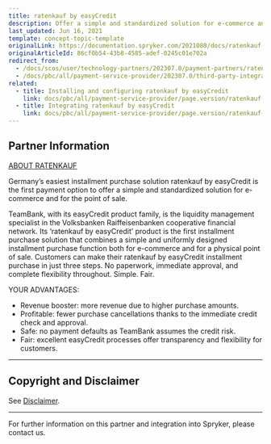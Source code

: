 ```yaml
---
title: ratenkauf by easyCredit
description: Offer a simple and standardized solution for e-commerce and for the point of sale by integrating ratenkauf by easyCredit into the Spryker Commerce OS.
last_updated: Jun 16, 2021
template: concept-topic-template
originalLink: https://documentation.spryker.com/2021080/docs/ratenkauf-by-easycredit
originalArticleId: 86cf0b54-43b8-4585-adef-0245c01e702a
redirect_from:
  - /docs/scos/user/technology-partners/202307.0/payment-partners/ratenkauf-by-easycredit.html
  - /docs/pbc/all/payment-service-provider/202307.0/third-party-integrations/ratenkauf-by-easycredit/ratenkauf-by-easycredit.html
related:
  - title: Installing and configuring ratenkauf by easyCredit
    link: docs/pbc/all/payment-service-provider/page.version/ratenkauf-by-easycredit/install-and-configure-ratenkauf-by-easycredit.html
  - title: Integrating ratenkauf by easyCredit
    link: docs/pbc/all/payment-service-provider/page.version/ratenkauf-by-easycredit/integrate-ratenkauf-by-easycredit.html
---
```


## Partner Information

[ABOUT RATENKAUF](https://www.easycredit-ratenkauf.de/)

Germany’s easiest installment purchase solution ratenkauf by easyCredit is the first payment option to offer a simple and standardized solution for e-commerce and for the point of sale.

TeamBank, with its easyCredit product family, is the liquidity management specialist in the Volksbanken Raiffeisenbanken cooperative financial network. Its ‘ratenkauf by easyCredit’ product is the first installment purchase solution that combines a simple and uniformly designed installment purchase function both for e-commerce and for a physical point of sale. Customers can make their ratenkauf by easyCredit installment purchase in just three steps. No paperwork, immediate approval, and complete flexibility throughout. Simple. Fair.

YOUR ADVANTAGES:
* Revenue booster: more revenue due to higher purchase amounts.
* Profitable: fewer purchase cancellations thanks to the immediate credit check and approval.
* Safe: no payment defaults as TeamBank assumes the credit risk.
* Fair: excellent easyCredit processes offer transparency and flexibility for customers.

---

## Copyright and Disclaimer

See [Disclaimer](https://github.com/spryker/spryker-documentation).

---
For further information on this partner and integration into Spryker, please contact us.

<div class="hubspot-form js-hubspot-form" data-portal-id="2770802" data-form-id="163e11fb-e833-4638-86ae-a2ca4b929a41" id="hubspot-1"></div>
